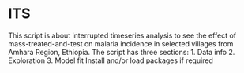 # ITS
This script is about interrupted timeseries analysis to see the effect of mass-treated-and-test on malaria incidence in selected villages from Amhara Region, Ethiopia. The script has three sections: 1. Data info 2. Exploration 3. Model fit Install and/or load packages if required
